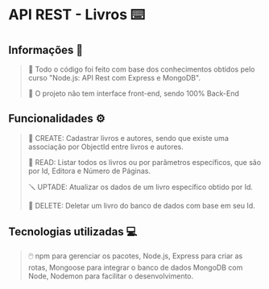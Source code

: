 # API REST - Livros :keyboard:
## Informações :open_book:
> :open_file_folder: Todo o código foi feito com base dos conhecimentos obtidos pelo curso "Node.js: API Rest com Express e MongoDB".
>
> :rocket: O projeto não tem interface front-end, sendo 100% Back-End
## Funcionalidades :gear:
> :toolbox: CREATE: Cadastrar livros e autores, sendo que existe uma associação por ObjectId entre livros e autores.
>
> :open_book: READ: Listar todos os livros ou por parâmetros específicos, que são por Id, Editora e Número de Páginas.
>
> :screwdriver: UPTADE: Atualizar os dados de um livro específico obtido por Id.
>
> :broom: DELETE: Deletar um livro do banco de dados com base em seu Id.
## Tecnologias utilizadas :computer:
> :computer_mouse: npm para gerenciar os pacotes, Node.js, Express para criar as rotas, Mongoose para integrar o banco de dados MongoDB com Node, Nodemon para facilitar o desenvolvimento.
